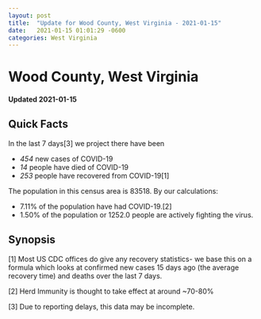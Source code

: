 ```yaml
---
layout: post
title:  "Update for Wood County, West Virginia - 2021-01-15"
date:   2021-01-15 01:01:29 -0600
categories: West Virginia
---
```


# Wood County, West Virginia
#### Updated 2021-01-15

## Quick Facts

In the last 7 days[3] we project there have been
- *454* new cases of COVID-19
- *14* people have died of COVID-19
- *253* people have recovered from COVID-19[1]

The population in this census area is 83518. By our calculations:
- 7.11% of the population have had COVID-19.[2]
- 1.50% of the population or 1252.0 people are actively fighting the virus.

## Synopsis




[1] Most US CDC offices do give any recovery statistics- we base this on a formula which looks at confirmed new cases
15 days ago (the average recovery time) and deaths over the last 7 days.

[2] Herd Immunity is thought to take effect at around ~70-80%

[3] Due to reporting delays, this data may be incomplete.
 
    
